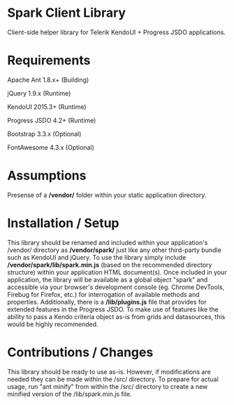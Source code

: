 # Spark Client Library

Client-side helper library for Telerik KendoUI + Progress JSDO applications.

Requirements
====================
Apache Ant 1.8.x+ (Building)

jQuery 1.9.x (Runtime)

KendoUI 2015.3+ (Runtime)

Progress JSDO 4.2+ (Runtime)

Bootstrap 3.3.x (Optional)

FontAwesome 4.3.x (Optional)

Assumptions
====================

Presense of a **/vendor/** folder within your static application directory.

Installation / Setup
====================

This library should be renamed and included within your application's /vendor/ directory as **/vendor/spark/** just like any other third-party bundle such as KendoUI and jQuery. To use the library simply include **/vendor/spark/lib/spark.min.js** (based on the recommended directory structure) within your application HTML document(s).
Once included in your application, the library will be available as a global object "spark" and accessible via your browser's development console (eg. Chrome DevTools, Firebug for Firefox, etc.) for interrogation of available methods and properties.
Additionally, there is a **/lib/plugins.js** file that provides for extended features in the Progress JSDO. To make use of features like the ability to pass a Kendo criteria object as-is from grids and datasources, this would be highly recommended.

Contributions / Changes
====================

This library should be ready to use as-is. However, if modifications are needed they can be made within the /src/ directory. To prepare for actual usage, run "ant minify" from within the /src/ directory to create a new minified version of the /lib/spark.min.js file.